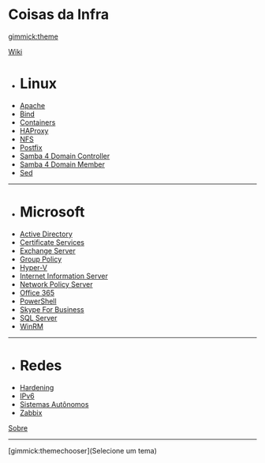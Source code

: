 # Coisas da Infra

[gimmick:theme](cosmo)

[Wiki]()

  * # Linux
  * [Apache](pages/kb/linux/Apache.md)
  * [Bind](pages/kb/linux/Bind.md)
  * [Containers](pages/kb/linux/Containers.md)
  * [HAProxy](pages/kb/linux/HAProxy.md)
  * [NFS](pages/kb/linux/NFS.md)
  * [Postfix](pages/kb/linux/Postfix.md)
  * [Samba 4 Domain Controller](pages/kb/linux/samba4/Samba4DomainController.md)
  * [Samba 4 Domain Member](pages/kb/linux/samba4/Samba4DomainMember.md)
  * [Sed](pages/kb/linux/Sed.md)
  - - - -
  * # Microsoft
  * [Active Directory](pages/kb/microsoft/ActiveDirectory.md)
  * [Certificate Services](pages/kb/microsoft/adcs/CertificateServices.md)
  * [Exchange Server](pages/kb/microsoft/ExchangeServer.md)
  * [Group Policy](pages/kb/microsoft/GroupPolicy.md)
  * [Hyper-V](pages/kb/microsoft/Hyper-V.md)
  * [Internet Information Server](pages/kb/microsoft/IIS.md)
  * [Network Policy Server](pages/kb/microsoft/NPS.md)
  * [Office 365](pages/kb/microsoft/Office365.md)
  * [PowerShell](pages/kb/microsoft/PowerShell.md)
  * [Skype For Business](pages/kb/microsoft/SkypeForBusiness.md)
  * [SQL Server](pages/kb/microsoft/SQLServer.md)
  * [WinRM](pages/kb/microsoft/winrm/WinRM.md)
  - - - -
  * # Redes
  * [Hardening](pages/kb/networking/Hardening.md)
  * [IPv6](pages/kb/networking/IPv6.md)
  * [Sistemas Autônomos](pages/kb/networking/BestPracticesAS.md)
  * [Zabbix](pages/kb/networking/Zabbix.md)

[Sobre](pages/About.md)
- - - -
[gimmick:themechooser](Selecione um tema)
